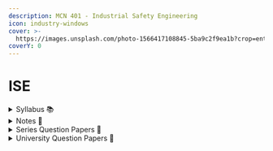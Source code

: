 ```yaml
---
description: MCN 401 - Industrial Safety Engineering
icon: industry-windows
cover: >-
  https://images.unsplash.com/photo-1566417108845-5ba9c2f9ea1b?crop=entropy&cs=srgb&fm=jpg&ixid=M3wxOTcwMjR8MHwxfHNlYXJjaHwxMHx8aW5kdXN0cnklMjBzYWZldHl8ZW58MHx8fHwxNzUxNTk1ODQ2fDA&ixlib=rb-4.1.0&q=85
coverY: 0
---
```


# ISE

<details>

<summary>Syllabus 📚</summary>

[MCN 401](https://drive.google.com/file/d/1OjG8I9_eDCNxd-4bhRXwJfWxSmBNbW06/view?usp=sharing) 👈

</details>

<details>

<summary>Notes 📒</summary>

[ISE Notes](https://drive.google.com/drive/folders/1V1-3sktbONxbfVJ52bXRY0GxWHZphCN4?usp=drive_link) 👈

</details>

<details>

<summary>Series Question Papers 📃</summary>

[ISE Series QPs](https://drive.google.com/drive/folders/1Bqi_ycoeecg_HIPia7V9OfHZLKibpZ3F?usp=drive_link) 👈

</details>

<details>

<summary>University Question Papers 📄</summary>

[ISE PYQs](https://drive.google.com/drive/folders/1mcYPnnts7o9n7QYUYMD3jjyjShif4Nwt?usp=drive_link) 👈

</details>
